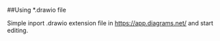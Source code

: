 ##Using *.drawio file

Simple inport .drawio extension file in https://app.diagrams.net/ and start editing.